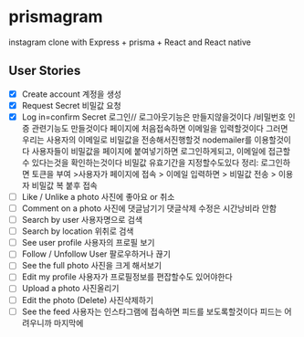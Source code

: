 # prismagram
 instagram clone with Express + prisma + React and React native


## User Stories

- [x] Create account  계정을 생성
- [x] Request Secret 비밀값 요청 
- [x] Log in=confirm Secret 로그인// 로그아웃기능은 만들지않을것이다 /비밀번호 인증 관련기능도 만들것이다
페이지에 처음접속하면 이메일을 입력할것이다 그러면 우리는 사용자의 이메일로 비밀값을 전송해서진행할것 
nodemailer를 이용할것이다  사용자들이 비밀값을 페이지에 붙여넣기하면 로그인하게되고, 
 이메일에 접근할수 있다는것을 확인하는것이다 비밀값 유효기간을 지정할수도있다
 정리: 로그인하면 토큰을 부여 >사용자가 페이지에 접속 > 이메일 입력하면 > 비밀값 전송 >
 이용자 비밀값 복 붙후 접속
- [ ] Like / Unlike a photo 사진에 좋아요 or 취소
- [ ] Comment on a photo 사진에 댓글남기기  댓글삭제 수정은 시간낭비라 안함
- [ ] Search by user 사용자명으로 검색
- [ ] Search by location 위취로 검색
- [ ] See user profile 사용자의 프로필 보기
- [ ] Follow / Unfollow User 팔로우하거나 끊기
- [ ] See the full photo  사진을 크게 해서보기
- [ ] Edit my profile 사용자가 프로필정보를 편잡할수도 있어야한다
- [ ] Upload a photo 사진올리기
- [ ] Edit the photo (Delete) 사진삭제하기 
- [ ] See the feed 사용자는 인스타그램에 접속하면 피드를 보도록할것이다
피드는 어려우니까 마지막에
